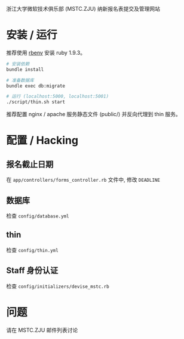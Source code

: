 浙江大学微软技术俱乐部 (MSTC.ZJU) 纳新报名表提交及管理网站

安装 / 运行
===========
推荐使用 [rbenv](/sstephenson/rbenv) 安装 ruby 1.9.3。

```bash
# 安装依赖
bundle install

# 准备数据库
bundle exec db:migrate

# 运行 (localhost:5000, localhost:5001)
./script/thin.sh start
```

推荐配置 nginx / apache 服务静态文件 (public/) 并反向代理到 thin 服务。

配置 / Hacking
==============

报名截止日期
------------
在 `app/controllers/forms_controller.rb` 文件中, 修改 `DEADLINE`

数据库
------
检查 `config/database.yml`

thin
----
检查 `config/thin.yml`

Staff 身份认证
--------------
检查 `config/initializers/devise_mstc.rb`


问题
====
请在 MSTC.ZJU 邮件列表讨论


